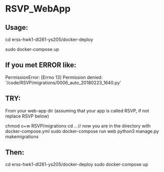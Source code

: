 # RSVP_WebApp

## Usage:
cd erss-hwk1-dl261-ys205/docker-deploy

sudo docker-compose up

## If you met ERROR like: 
PermissionError: [Errno 13] Permission denied: '/code/RSVP/migrations/0006_auto_20180223_1640.py’

## TRY:
From your web-app dir  (assuming that your app is called RSVP, if not replace RSVP below)
 
chmod o+w RSVP/migrations
cd ..
// now you are in the directory with docker-compose.yml
sudo docker-compose run web python3 manage.py makemigrations


## Then:
cd erss-hwk1-dl261-ys205/docker-deploy
sudo docker-compose up
